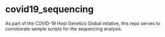 # covid19_sequencing
As part of the COVID-19 Host Genetics Global initative, this repo serves to corroborate sample scripts for the sequencing analysis. 
